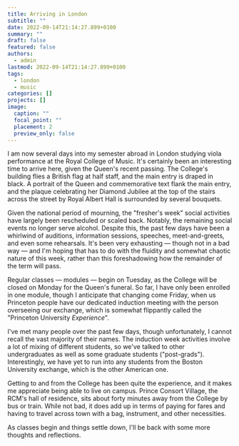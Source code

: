 ```yaml
---
title: Arriving in London
subtitle: ""
date: 2022-09-14T21:14:27.899+0100
summary: ""
draft: false
featured: false
authors:
  - admin
lastmod: 2022-09-14T21:14:27.899+0100
tags:
  - london
  - music
categories: []
projects: []
image:
  caption: ""
  focal_point: ""
  placement: 2
  preview_only: false
---
```

I am now several days into my semester abroad in London studying viola performance at the Royal College of Music. It's certainly been an interesting time to arrive here, given the Queen's recent passing. The College's building flies a British flag at half staff, and the main entry is draped in black. A portrait of the Queen and commemorative text flank the main entry, and the plaque celebrating her Diamond Jubilee at the top of the stairs across the street by Royal Albert Hall is surrounded by several bouquets. 

Given the national period of mourning, the "fresher's week" social activities have largely been rescheduled or scaled back. Notably, the remaining social events no longer serve alcohol. Despite this, the past few days have been a whirlwind of auditions, information sessions, speeches, meet-and-greets, and even some rehearsals. It's been very exhausting — though not in a bad way — and I'm hoping that has to do with the fluidity and somewhat chaotic nature of this week, rather than this foreshadowing how the remainder of the term will pass.

Regular classes — modules — begin on Tuesday, as the College will be closed on Monday for the Queen's funeral. So far, I have only been enrolled in one module, though I anticipate that changing come Friday, when us Princeton people have our dedicated induction meeting with the person overseeing our exchange, which is somewhat flippantly called the "Princeton University *Experience*".

I've met many people over the past few days, though unfortunately, I cannot recall the vast majority of their names. The induction week activities involve a lot of mixing of different students, so we've talked to other undergraduates as well as some graduate students ("post-grads"). Interestingly, we have yet to run into any students from the Boston University exchange, which is the other American one.

Getting to and from the College has been quite the experience, and it makes me appreciate being able to live on campus. Prince Consort Village, the RCM's hall of residence, sits about forty minutes away from the College by bus or train. While not bad, it does add up in terms of paying for fares and having to travel across town with a bag, instrument, and other necessities.

As classes begin and things settle down, I'll be back with some more thoughts and reflections.
